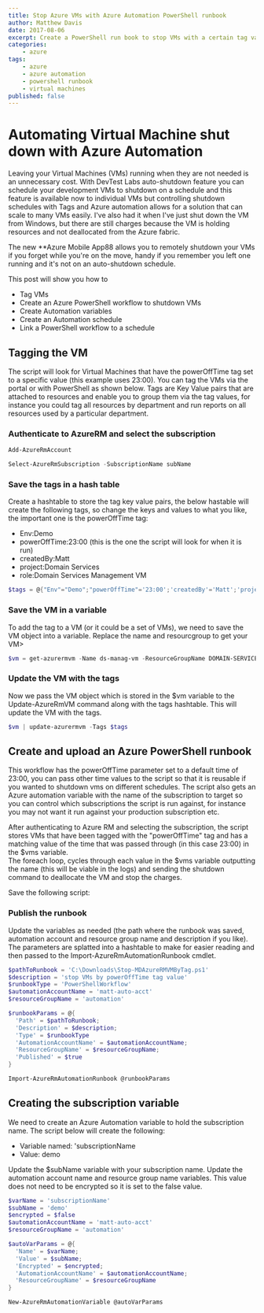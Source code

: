 ```yaml
---
title: Stop Azure VMs with Azure Automation PowerShell runbook
author: Matthew Davis
date: 2017-08-06
excerpt: Create a PowerShell run book to stop VMs with a certain tag value to automatically stop Azure VMs
categories: 
    - azure
tags:
    - azure
    - azure automation
    - powershell runbook
    - virtual machines
published: false
---
```


# Automating Virtual Machine shut down with Azure Automation
Leaving your Virtual Machines (VMs) running when they are not needed is an unnecessary cost. With DevTest Labs auto-shutdown feature you can schedule your development VMs to shutdown on a schedule and this feature is available now to individual VMs but controlling shutdown schedules with Tags and Azure automation allows for a solution that can scale to many VMs easily.
I've also had it when I've just shut down the VM from Windows, but there are still charges because the VM is holding resources and not deallocated from the Azure fabric.

The new **Azure Mobile App88 allows you to remotely shutdown your VMs if you forget while you're on the move, handy if you remember you left one running and it's not on an auto-shutdown schedule.

This post will show you how to
- Tag VMs
- Create an Azure PowerShell workflow to shutdown VMs
- Create Automation variables
- Create an Automation schedule
- Link a PowerShell workflow to a schedule

## Tagging the VM

The script will look for Virtual Machines that have the powerOffTime tag set to a specific value (this example uses 23:00).
You can tag the VMs via the portal or with PowerShell as shown below.
Tags are Key Value pairs that are attached to resources and enable you to group them via the tag values, for instance you could tag all resources by department and run reports on all resources used by a particular department.

### Authenticate to AzureRM and select the subscription

```PowerShell
Add-AzureRmAccount
```

```PowerShell
Select-AzureRmSubscription -SubscriptionName subName
```

### Save the tags in a hash table
Create a hashtable to store the tag key value pairs, the below hastable will create the following tags, so change the keys and values to what you like, the important one is the powerOffTime tag:
- Env:Demo
- powerOffTime:23:00 (this is the one the script will look for when it is run)
- createdBy:Matt
- project:Domain Services
- role:Domain Services Management VM

```PowerShell
$tags = @{"Env"="Demo";"powerOffTime"='23:00';'createdBy'='Matt';'project'='Domain Services';'role'='Domain Services Management VM'}
```

### Save the VM in a variable
To add the tag to a VM (or it could be a set of VMs), we need to save the VM object into a variable. Replace the name and resourcgroup to get your VM>

```PowerShell
$vm = get-azurermvm -Name ds-manag-vm -ResourceGroupName DOMAIN-SERVICES-RG
```


### Update the VM with the tags
Now we pass the VM object which is stored in the $vm variable to the Update-AzureRmVM command along with the tags hashtable. This will update the VM with the tags.

```PowerShell
$vm | update-azurermvm -Tags $tags
```

## Create and upload an Azure PowerShell runbook
This workflow has the powerOffTime parameter set to a default time of 23:00, you can pass other time values to the script so that it is reusable if you wanted to shutdown vms on different schedules. 
The script also gets an Azure automation variable with the name of the subscription to target so you can control which subscriptions the script is run against, for instance you may not want it run against your production subscription etc.

After authenticating to Azure RM and selecting the subscription, the script stores VMs that have been tagged with the "powerOffTime" tag and has a matching value of the time that was passed through (in this case 23:00) in the $vms variable.  
The foreach loop, cycles through each value in the $vms variable outputting the name (this will be viable in the logs) and sending the shutdown command to deallocate the VM and stop the charges.

Save the following script:

<script src="https://gist.github.com/MatthewJDavis/f982af8f4cf9a4632b447a71d356a9e5.js"></script>

### Publish the runbook
Update the variables as needed (the path where the runbook was saved, automation account and resource group name and description if you like).
The parameters are splatted into a hashtable to make for easier reading and then passed to the Import-AzureRmAutomationRunbook cmdlet. 


```PowerShell
$pathToRunbook = 'C:\Downloads\Stop-MDAzureRMVMByTag.ps1'
$description = 'stop VMs by powerOffTime tag value'
$runbookType = 'PowerShellWorkflow'
$automationAccountName = 'matt-auto-acct'
$resourceGroupName = 'automation'

$runbookParams = @{
  'Path' = $pathToRunbook;
  'Description' = $description;
  'Type' = $runbookType
  'AutomationAccountName' = $automationAccountName;
  'ResourceGroupName' = $resourceGroupName;
  'Published' = $true 
}

Import-AzureRmAutomationRunbook @runbookParams
```

## Creating the subscription variable 
We need to create an Azure Automation variable to hold the subscription name. The script below will create the following:

- Variable named: 'subscriptionName
- Value: demo

Update the $subName variable with your subscription name. Update the automation account name and resource group name variables. This value does not need to be encrypted so it is set to the false value.

```PowerShell
$varName = 'subscriptionName'
$subName = 'demo'
$encrypted = $false
$automationAccountName = 'matt-auto-acct'
$resourceGroupName = 'automation'

$autoVarParams = @{
  'Name' = $varName;
  'Value' = $subName;
  'Encrypted' = $encrypted;
  'AutomationAccountName' = $automationAccountName;
  'ResourceGroupName' = $resourceGroupName
}

New-AzureRmAutomationVariable @autoVarParams
```
